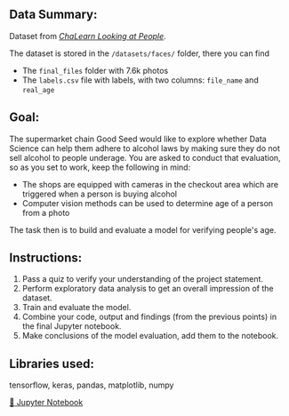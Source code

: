 ## Data Summary:

Dataset from [_ChaLearn Looking at People_](http://chalearnlap.cvc.uab.es/dataset/26/description/).

The dataset is stored in the `/datasets/faces/` folder, there you can find
- The `final_files` folder with 7.6k photos
- The `labels.csv` file with labels, with two columns: `file_name` and `real_age`

## Goal:

The supermarket chain Good Seed would like to explore whether Data Science can help them adhere to alcohol laws by making sure they do not sell alcohol to people underage. You are asked to conduct that evaluation, so as you set to work, keep the following in mind:

- The shops are equipped with cameras in the checkout area which are triggered when a person is buying alcohol
- Computer vision methods can be used to determine age of a person from a photo

The task then is to build and evaluate a model for verifying people's age.

## Instructions:

1. Pass a quiz to verify your understanding of the project statement.
2. Perform exploratory data analysis to get an overall impression of the dataset.
3. Train and evaluate the model.
4. Combine your code, output and findings (from the previous points) in the final Jupyter notebook.
5. Make conclusions of the model evaluation, add them to the notebook.

## Libraries used:

tensorflow, keras, pandas, matplotlib, numpy

[:snake: Jupyter Notebook](./Model_Analysis.ipynb)